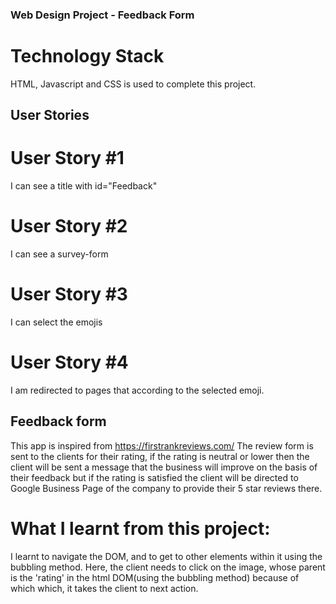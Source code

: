 ### Web Design Project - Feedback Form

# Technology Stack
HTML, Javascript and CSS is used to complete this project. 

## User Stories

# User Story #1
I can see a title with id="Feedback"

# User Story #2
I can see a survey-form

# User Story #3
I can select the emojis

# User Story #4
I am redirected to pages that according to the selected emoji.


## Feedback form

This app is inspired from https://firstrankreviews.com/
The review form is sent to the clients for their rating, if the rating is neutral or lower then the client will be sent a message that the business will improve on the basis of their feedback but if the rating is satisfied the client will be directed to Google Business Page of the company to provide their 5 star reviews there.

# What I learnt from this project:

I learnt to navigate the DOM, and to get to other elements within it using the bubbling method.
Here, the client needs to click on the image, whose parent is the 'rating' in the html DOM(using the bubbling method) because of which which, it takes the client to next action.